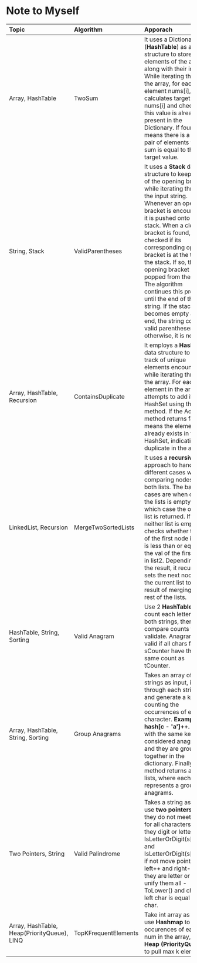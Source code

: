 # Note to Myself

| Topic  | Algorithm  | Apporach |
| :------------ |:--------------- |:----- |
| Array, HashTable      | TwoSum | It uses a Dictionary (**HashTable**) as a data structure to store the elements of the array along with their indices. While iterating through the array, for each element nums[i], it calculates target - nums[i] and checks if this value is already present in the Dictionary. If found, it means there is a valid pair of elements whose sum is equal to the target value. |
| String, Stack         | ValidParentheses | It uses a **Stack** data structure to keep track of the opening brackets while iterating through the input string. Whenever an opening bracket is encountered, it is pushed onto the stack. When a closing bracket is found, it is checked if its corresponding opening bracket is at the top of the stack. If so, the opening bracket is popped from the stack. The algorithm continues this process until the end of the string. If the stack becomes empty at the end, the string contains valid parentheses; otherwise, it is not valid. |
| Array, HashTable, Recursion | ContainsDuplicate | It employs a **HashSet** data structure to keep track of unique elements encountered while iterating through the array. For each element in the array, it attempts to add it to the HashSet using the Add method. If the Add method returns false, it means the element already exists in the HashSet, indicating a duplicate in the array. |
| LinkedList, Recursion | MergeTwoSortedLists | It uses a **recursive** approach to handle different cases when comparing nodes from both lists. The base cases are when one of the lists is empty, in which case the other list is returned. If neither list is empty, it checks whether the val of the first node in list1 is less than or equal to the val of the first node in list2. Depending on the result, it recursively sets the next node of the current list to the result of merging the rest of the lists. |
| HashTable, String, Sorting | Valid Anagram | Use 2 **HashTable** to count each letter in both strings, then compare counts to validate. Anagram is valid if all chars from sCounter have the same count as tCounter. |
| Array, HashTable, String, Sorting | Group Anagrams | Takes an array of strings as input, iterate through each string, and generate a key by counting the occurrences of each character. **Example hash[c - 'a']++.** Strings with the same key are considered anagrams, and they are grouped together in the dictionary. Finally, the method returns a list of lists, where each list represents a group of anagrams. |
| Two Pointers, String | Valid Palindrome | Takes a string as input, use **two pointers**, while they do not meet, check for all characters, are they digit or letter IsLetterOrDigit(s[left]) and IsLetterOrDigit(s[right]), if not move pointers left++ and right--, if they are letter or digit, unify them all - ToLower() and check if left char is equal to right char. |
| Array, HashTable, Heap(PriorityQueue), LINQ | TopKFrequentElements | Take int array as input, use **Hashmap** to map occurences of each num in the array, utilize **Heap (PriorityQueue)** to pull max k elements. |
